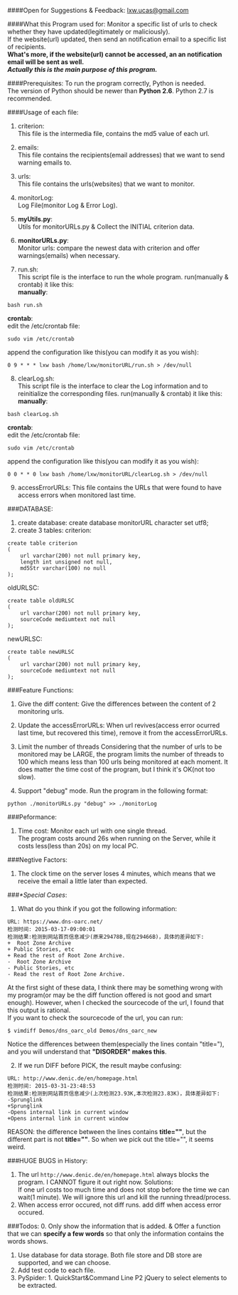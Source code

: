 ####Open for Suggestions & Feedback:
lxw.ucas@gmail.com

####What this Program used for:
Monitor a specific list of urls to check whether they have updated(legitimately or maliciously).</br>
If the website(url) updated, then send an notification email to a specific list of recipients.</br>
**What's more, if the website(url) cannot be accessed, an an notification email will be sent as well.** </br>
**_Actually this is the main purpose of this program._**</br>

####Prerequisites:
To run the program correctly, Python is needed.</br>
The version of Python should be newer than **Python 2.6**. Python 2.7 is recommended.

####Usage of each file:
1. criterion:</br>
This file is the intermedia file, contains the md5 value of each url.

2. emails:</br>
This file contains the recipients(email addresses) that we want to send warning emails to.

3. urls:</br>
This file contains the urls(websites) that we want to monitor.

4. monitorLog:</br>
Log File(monitor Log & Error Log).

5. **myUtils.py**:</br>
Utils for monitorURLs.py & Collect the INITIAL criterion data.

6. **monitorURLs.py**:</br>
Monitor urls: compare the newest data with criterion and offer warnings(emails) when necessary.

7. run.sh:</br>
This script file is the interface to run the whole program. run(manually & crontab) it like this:</br>
**manually**:</br>
 ```
 bash run.sh
 ```
**crontab**:</br>
edit the /etc/crontab file:</br>
 ```
 sudo vim /etc/crontab
 ```
append the configuration like this(you can modify it as you wish):</br>
 ```
 0 9 * * * lxw bash /home/lxw/monitorURL/run.sh > /dev/null
 ```

8. clearLog.sh:</br>
This script file is the interface to clear the Log information and to reinitialize the corresponding files. run(manually & crontab) it like this:</br>
**manually**:</br>
 ```
 bash clearLog.sh
 ```
**crontab**:</br>
edit the /etc/crontab file:</br>
 ```
 sudo vim /etc/crontab
 ```
append the configuration like this(you can modify it as you wish):</br>
 ```
 0 0 * * 0 lxw bash /home/lxw/monitorURL/clearLog.sh > /dev/null
 ```

9. accessErrorURLs:
This file contains the URLs that were found to have access errors when monitored last time.

###DATABASE:
1. create database:
create database monitorURL character set utf8;
2. create 3 tables:
criterion:</br>
```
create table criterion
(
    url varchar(200) not null primary key,
    length int unsigned not null,
    md5Str varchar(100) no null
);
```
oldURLSC:</br>
```
create table oldURLSC
(
    url varchar(200) not null primary key,
    sourceCode mediumtext not null
);
```
newURLSC:</br>
```
create table newURLSC
(
    url varchar(200) not null primary key,
    sourceCode mediumtext not null
);
```

###Feature Functions:
1. Give the diff content:
Give the differences between the content of 2 monitoring urls.

2. Update the accessErrorURLs:
When url revives(access error ocurred last time, but recovered this time), remove it from the accessErrorURLs.</br>

3. Limit the number of threads
Considering that the number of urls to be monitored may be LARGE, the program limits the number of threads to 100 which means less than 100 urls being monitored at each moment. It does matter the time cost of the program, but I think it's OK(not too slow).

4. Support "debug" mode. Run the program in the following format:
```
python ./monitorURLs.py "debug" >> ./monitorLog
```


###Peformance:
1. Time cost:
Monitor each url with one single thread. </br>
The program costs around 26s when running on the Server, while it costs less(less than 20s) on my local PC.</br>

###Negtive Factors:
1. The clock time on the server loses 4 minutes, which means that we receive the email a little later than expected.

###_*Special Cases_:
1. What do you think if you got the following information:
```
URL: https://www.dns-oarc.net/
检测时间: 2015-03-17-09:00:01
检测结果:检测到网站首页信息减少(原来29478B,现在29466B)，具体的差异如下:
+  Root Zone Archive
+ Public Stories, etc
+ Read the rest of Root Zone Archive.
-  Root Zone Archive
- Public Stories, etc
- Read the rest of Root Zone Archive.
```
At the first sight of these data, I think there may be something wrong with my program(or may be the diff function offered is not good and smart enough). However, when I checked the sourcecode of the url, I found that this output is rational.</br>
If you want to check the sourcecode of the url, you can run:
```
$ vimdiff Demos/dns_oarc_old Demos/dns_oarc_new
```
Notice the differences between them(especially the lines contain "title="), and you will understand that **"DISORDER" makes this**.</br>

2. If we run DIFF before PICK, the result maybe confusing:
```
URL: http://www.denic.de/en/homepage.html
检测时间: 2015-03-31-23:48:53
检测结果:检测到网站首页信息减少(上次检测23.93K,本次检测23.83K)，具体差异如下:
-Sprunglink
+Sprunglink
-Opens internal link in current window
+Opens internal link in current window
```
REASON: the difference between the lines contains **title=""**, but the different part is not **title=""**. So when we pick out the title="", it seems weird.


###HUGE BUGS in History:
1. The url `http://www.denic.de/en/homepage.html` always blocks the program.
I CANNOT figure it out right now.
Solutions:</br>
If one url costs too much time and does not stop before the time we can wait(1 minute). We will ignore this url and kill the running thread/process.
2. When access error occured, not diff runs.
add diff when access error occured.


###Todos:
0. Only show the information that is added.
&
Offer a function that we can **specify a few words** so that only the information contains the words shows.
1. Use database for data storage. Both file store and DB store are supported, and we can choose.
2. Add test code to each file.
3. PySpider: 1. QuickStart&Command Line P2 jQuery to select elements to be extracted.

